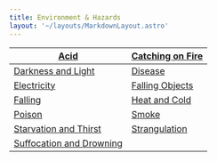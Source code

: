 ```yaml
---
title: Environment & Hazards
layout: '~/layouts/MarkdownLayout.astro'
---
```

| [ Acid ](/modern.d20.srd/environment.hazards/acid) | [ Catching on Fire ](/modern.d20.srd/environment.hazards/catching.on.fire) |
|---|---|
| [ Darkness and Light ](/modern.d20.srd/environment.hazards/darkness.light) | [ Disease ](/modern.d20.srd/environment.hazards/disease) |
| [ Electricity ](/modern.d20.srd/environment.hazards/electricity) | [ Falling Objects ](/modern.d20.srd/environment.hazards/falling.objects) |
| [ Falling ](/modern.d20.srd/environment.hazards/falling) | [ Heat and Cold ](/modern.d20.srd/environment.hazards/heat.cold) |
| [ Poison ](/modern.d20.srd/environment.hazards/poison) | [ Smoke ](/modern.d20.srd/environment.hazards/smoke) |
| [ Starvation and Thirst](/modern.d20.srd/environment.hazards/starvation.thirst) | [ Strangulation ](/modern.d20.srd/environment.hazards/strangulation) |
| [ Suffocation and Drowning](/modern.d20.srd/environment.hazards/suffocation.drowning) |
